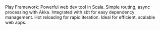 Play Framework: Powerful web dev tool in Scala. Simple routing, async processing with Akka.
Integrated with sbt for easy dependency management. Hot reloading for rapid iteration. Ideal for efficient, scalable web apps.